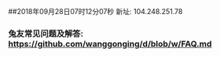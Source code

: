 ##2018年09月28日07时12分07秒 新址: 104.248.251.78
### 兔友常见问题及解答: https://github.com/wanggonging/d/blob/w/FAQ.md
